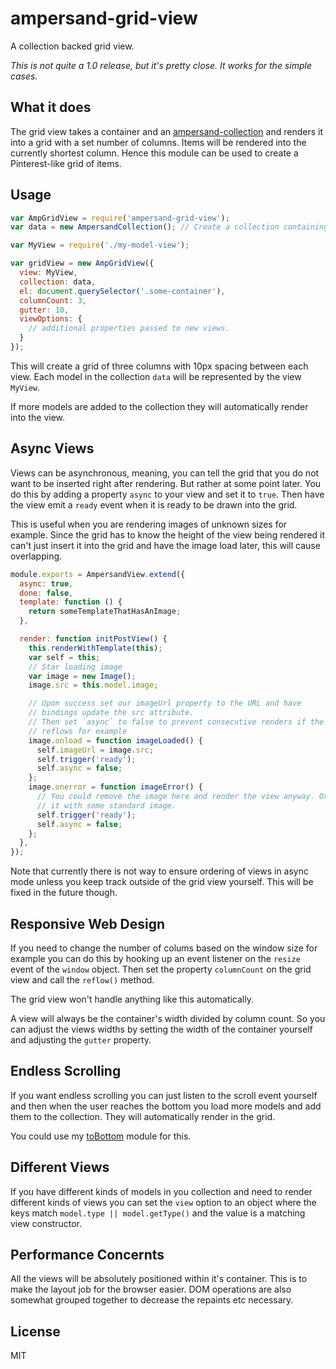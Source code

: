 # ampersand-grid-view

A collection backed grid view.

_This is not quite a 1.0 release, but it's pretty close. It works for the
simple cases._

## What it does

The grid view takes a container and an [ampersand-collection](https://www.npmjs.com/package/ampersand-collection)
and renders it into a grid with a set number of columns. Items will be rendered
into the currently shortest column. Hence this module can be used to create a
Pinterest-like grid of items.

## Usage

```javascript
var AmpGridView = require('ampersand-grid-view');
var data = new AmpersandCollection(); // Create a collection containing your models

var MyView = require('./my-model-view');

var gridView = new AmpGridView({
  view: MyView,
  collection: data,
  el: document.querySelector('.some-container'),
  columnCount: 3,
  gutter: 10,
  viewOptions: {
    // additional properties passed to new views.
  }
});
```

This will create a grid of three columns with 10px spacing between each view.
Each model in the collection `data` will be represented by the view `MyView`.

If more models are added to the collection they will automatically render into
the view.

## Async Views

Views can be asynchronous, meaning, you can tell the grid that you do not want
to be inserted right after rendering. But rather at some point later. You do
this by adding a property `async` to your view and set it to `true`. Then
have the view emit a `ready` event when it is ready to be drawn into the grid.

This is useful when you are rendering images of unknown sizes for example. Since
the grid has to know the height of the view being rendered it can't just insert
it into the grid and have the image load later, this will cause overlapping.

```javascript
module.exports = AmpersandView.extend({
  async: true,
  done: false,
  template: function () {
    return someTemplateThatHasAnImage;
  },

  render: function initPostView() {
    this.renderWithTemplate(this);
    var self = this;
    // Star loading image
    var image = new Image();
    image.src = this.model.image;

    // Upon success set our imageUrl property to the URL and have
    // bindings update the src attribute.
    // Then set `async` to false to prevent consecutive renders if the grid
    // reflows for example
    image.onload = function imageLoaded() {
      self.imageUrl = image.src;
      self.trigger('ready');
      self.async = false;
    };
    image.onerror = function imageError() {
      // You could remove the image here and render the view anyway. Or replace
      // it with some standard image.
      self.trigger('ready');
      self.async = false;
    };
  },
});
```

Note that currently there is not way to ensure ordering of views in async mode
unless you keep track outside of the grid view yourself. This will be fixed in
the future though.

## Responsive Web Design

If you need to change the number of colums based on the window size for example
you can do this by hooking up an event listener on the `resize` event of the
`window` object. Then set the property `columnCount` on the grid view and call
the `reflow()` method.

The grid view won't handle anything like this automatically.

A view will always be the container's width divided by column count. So you can
adjust the views widths by setting the width of the container yourself and
adjusting the `gutter` property.

## Endless Scrolling

If you want endless scrolling you can just listen to the scroll event yourself
and then when the user reaches the bottom you load more models and add them
to the collection. They will automatically render in the grid.

You could use my [toBottom](https://www.npmjs.com/package/tobottom) module for
this.

## Different Views

If you have different kinds of models in you collection and need to render
different kinds of views you can set the `view` option to an object where the
keys match `model.type || model.getType()` and the value is a matching view
constructor.

## Performance Concernts

All the views will be absolutely positioned within it's container. This is to
make the layout job for the browser easier. DOM operations are also somewhat
grouped together to decrease the repaints etc necessary.

## License

MIT
